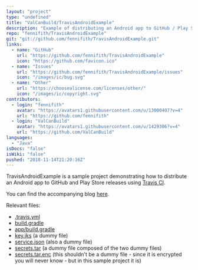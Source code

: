 ```yaml
---
layout: "project"
type: "undefined"
title: "ValCanBuild/TravisAndroidExample"
description: "Example of distributing an Android app to GitHub / Play Store releases."
repo: "fennifith/TravisAndroidExample"
git: "git://github.com/fennifith/TravisAndroidExample.git"
links: 
  - name: "GitHub"
    url: "https://github.com/fennifith/TravisAndroidExample"
    icon: "https://github.com/favicon.ico"
  - name: "Issues"
    url: "https://github.com/fennifith/TravisAndroidExample/issues"
    icon: "/images/ic/bug.svg"
  - name: "Other"
    url: "https://choosealicense.com/licenses/other/"
    icon: "/images/ic/copyright.svg"
contributors: 
  - login: "fennifith"
    avatar: "https://avatars1.githubusercontent.com/u/13000407?v=4"
    url: "https://github.com/fennifith"
  - login: "ValCanBuild"
    avatar: "https://avatars1.githubusercontent.com/u/1429306?v=4"
    url: "https://github.com/ValCanBuild"
languages: 
  - "Java"
isDocs: "false"
isWiki: "false"
pushed: "2018-11-14T21:20:16Z"
---
```


TravisAndroidExample is a sample project demonstrating how to distribute an Android app to GitHub and Play Store releases using [Travis CI](https://travis-ci.com/).

You can find the accompanying blog [here](https://jfenn.me/blog/2018-11-14-Continuous-Integration).

Relevant files: 

- [.travis.yml](https://github.com/fennifith/TravisAndroidExample/blob/master/./.travis.yml)
- [build.gradle](https://github.com/fennifith/TravisAndroidExample/blob/master/./build.gradle)
- [app/build.gradle](./app/build.gradle)
- [key.jks](https://github.com/fennifith/TravisAndroidExample/blob/master/./key.jks) (a dummy file)
- [service.json](https://github.com/fennifith/TravisAndroidExample/blob/master/./service.json) (also a dummy file)
- [secrets.tar](https://github.com/fennifith/TravisAndroidExample/blob/master/./secrets.tar) (a dummy file composed of the two dummy files)
- [secrets.tar.enc](https://github.com/fennifith/TravisAndroidExample/blob/master/./secrets.tar.enc) (this shouldn't be a dummy file - since it is encrypted you will never know - but in this sample project it is)
